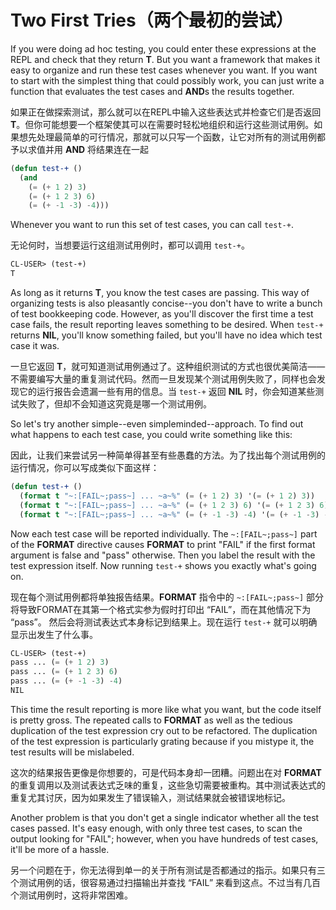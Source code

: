 # Two First Tries（两个最初的尝试）

If you were doing ad hoc testing, you could enter these expressions at
the REPL and check that they return **T**. But you want a framework that
makes it easy to organize and run these test cases whenever you
want. If you want to start with the simplest thing that could possibly
work, you can just write a function that evaluates the test cases and
**AND**s the results together.

如果正在做探索测试，那么就可以在REPL中输入这些表达式并检查它们是否返回
**T**。但你可能想要一个框架使其可以在需要时轻松地组织和运行这些测试用例。如果想先处理最简单的可行情况，那就可以只写一个函数，让它对所有的测试用例都予以求值并用
**AND** 将结果连在一起

```lisp
(defun test-+ ()
  (and
    (= (+ 1 2) 3)
    (= (+ 1 2 3) 6)
    (= (+ -1 -3) -4)))
```

Whenever you want to run this set of test cases, you can call `test-+`.

无论何时，当想要运行这组测试用例时，都可以调用 `test-+`。

```lisp
CL-USER> (test-+)
T
```

As long as it returns **T**, you know the test cases are passing. This way
of organizing tests is also pleasantly concise--you don't have to
write a bunch of test bookkeeping code. However, as you'll discover
the first time a test case fails, the result reporting leaves
something to be desired. When `test-+` returns **NIL**, you'll know
something failed, but you'll have no idea which test case it was.

一旦它返回
**T**，就可知道测试用例通过了。这种组织测试的方式也很优美简洁——不需要编写大量的重复测试代码。然而一旦发现某个测试用例失败了，同样也会发现它的运行报告会遗漏一些有用的信息。当
`test-+` 返回 **NIL**
时，你会知道某些测试失败了，但却不会知道这究竟是哪一个测试用例。

So let's try another simple--even simpleminded--approach. To find out
what happens to each test case, you could write something like this:

因此，让我们来尝试另一种简单得甚至有些愚蠢的方法。为了找出每个测试用例的运行情况，你可以写成类似下面这样：

```lisp
(defun test-+ ()
  (format t "~:[FAIL~;pass~] ... ~a~%" (= (+ 1 2) 3) '(= (+ 1 2) 3))
  (format t "~:[FAIL~;pass~] ... ~a~%" (= (+ 1 2 3) 6) '(= (+ 1 2 3) 6))
  (format t "~:[FAIL~;pass~] ... ~a~%" (= (+ -1 -3) -4) '(= (+ -1 -3) -4)))
```

Now each test case will be reported individually. The `~:[FAIL~;pass~]`
part of the **FORMAT** directive causes **FORMAT** to print "FAIL" if the
first format argument is false and "pass" otherwise. Then you label
the result with the test expression itself. Now running `test-+` shows
you exactly what's going on.

现在每个测试用例都将单独报告结果。**FORMAT** 指令中的 `~:[FAIL~;pass~]`
部分将导致FORMAT在其第一个格式实参为假时打印出 “FAIL”，而在其他情况下为
“pass”。 然后会将测试表达式本身标记到结果上。现在运行 `test-+`
就可以明确显示出发生了什么事。

```lisp
CL-USER> (test-+)
pass ... (= (+ 1 2) 3)
pass ... (= (+ 1 2 3) 6)
pass ... (= (+ -1 -3) -4)
NIL
```

This time the result reporting is more like what you want, but the
code itself is pretty gross. The repeated calls to **FORMAT** as well as
the tedious duplication of the test expression cry out to be
refactored. The duplication of the test expression is particularly
grating because if you mistype it, the test results will be
mislabeled.

这次的结果报告更像是你想要的，可是代码本身却一团糟。问题出在对 **FORMAT**
的重复调用以及测试表达式乏味的重复，这些急切需要被重构。其中测试表达式的重复尤其讨厌，因为如果发生了错误输入，测试结果就会被错误地标记。

Another problem is that you don't get a single indicator whether all
the test cases passed. It's easy enough, with only three test cases,
to scan the output looking for "FAIL"; however, when you have hundreds
of test cases, it'll be more of a hassle.

另一个问题在于，你无法得到单一的关于所有测试是否都通过的指示。如果只有三个测试用例的话，很容易通过扫描输出并查找
“FAIL” 来看到这点。不过当有几百个测试用例时，这将非常困难。
